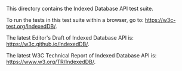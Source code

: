 This directory contains the Indexed Database API test suite.

To run the tests in this test suite within a browser, go to: <https://w3c-test.org/IndexedDB/>.

The latest Editor's Draft of Indexed Database API is: <https://w3c.github.io/IndexedDB/>.

The latest W3C Technical Report of Indexed Database API is: <https://www.w3.org/TR/IndexedDB/>.

